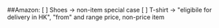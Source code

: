 ##Amazon:
[ ] Shoes -> non-item special case
[ ] T-shirt -> "eligibile for delivery in HK", "from" and range price, non-price item
